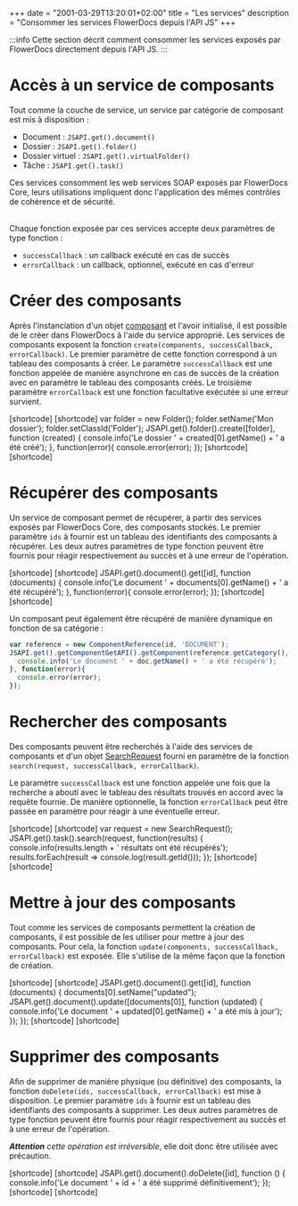+++
date = "2001-03-29T13:20:01+02:00"
title = "Les services"
description = "Consommer les services FlowerDocs depuis l'API JS"
+++

:::info
Cette section décrit comment consommer les services exposés par FlowerDocs directement depuis l'API JS.
:::

# Accès à un service de composants 

Tout comme la couche de service, un service par catégorie de composant est mis à disposition : 

* Document : ``JSAPI.get().document()``
* Dossier : ``JSAPI.get().folder()``
* Dossier virtuel : ``JSAPI.get().virtualFolder()``
* Tâche : ``JSAPI.get().task()``

Ces services consomment les web services SOAP exposés par FlowerDocs Core, leurs utilisations impliquent donc l'application des mêmes contrôles de cohérence et de sécurité.

<br/>
Chaque fonction exposée par ces services accepte deux paramètres de type fonction : 
   
* `successCallback` : un callback exécuté en cas de succès
* `errorCallback` : un callback, optionnel, exécuté en cas d'erreur
   

 
# Créer des composants

Après l'instanciation d'un objet [composant](broken-link.md) et l'avoir initialisé, il est possible de le créer dans FlowerDocs à l'aide du service approprié.
Les services de composants exposent la fonction `create(components, successCallback, errorCallback)`.
Le premier paramètre de cette fonction correspond à un tableau des composants à créer. 
Le paramètre `successCallback` est une fonction appelée de manière asynchrone en cas de succès de la création avec en paramètre le tableau des composants créés.
Le troisième paramètre `errorCallback` est une fonction facultative exécutée si une erreur survient.

[shortcode]
[shortcode]
var folder = new Folder();
folder.setName('Mon dossier');
folder.setClassId('Folder');
JSAPI.get().folder().create([folder], function (created) {
  console.info('Le dossier ' + created[0].getName() + ' a été créé');
}, function(error){
  console.error(error);
});
[shortcode]
[shortcode]

# Récupérer des composants

Un service de composant permet de récupérer, à partir des services exposés par FlowerDocs Core, des composants stockés.
Le premier paramètre `ids` à fournir est un tableau des identifiants des composants à récupérer. 
Les deux autres paramètres de type fonction peuvent être fournis pour réagir respectivement au succès et à une erreur de l'opération.

[shortcode]
[shortcode]
JSAPI.get().document().get([id], function (documents) {
  console.info('Le document ' + documents[0].getName() + ' a été récupéré');
}, function(error){
  console.error(error);
});
[shortcode]
[shortcode]

Un composant peut également être récupéré de manière dynamique en fonction de sa catégorie : 

```javascript
var reference = new ComponentReference(id, 'DOCUMENT');
JSAPI.get().getComponentGetAPI().getComponent(reference.getCategory(), reference.getId(), function (doc) {
  console.info('Le document ' + doc.getName() + ' a été récupéré');
}, function(error){
  console.error(error);
});
```

# Rechercher des composants

Des composants peuvent être recherchés à l'aide des services de composants et d'un objet [SearchRequest](broken-link.md) fourni en paramètre de la fonction `search(request, successCallback, errorCallback)`.

Le paramètre `successCallback` est une fonction appelée une fois que la recherche a abouti avec le tableau des résultats trouvés en accord avec la requête fournie.
De manière optionnelle, la fonction `errorCallback` peut être passée en paramètre pour réagir à une éventuelle erreur.

[shortcode]
[shortcode]
var request = new SearchRequest();
JSAPI.get().task().search(request, function(results) {
    console.info(results.length + ' résultats ont été récupérés');
    results.forEach(result => console.log(result.getId()));
});
[shortcode]
[shortcode]

# Mettre à jour des composants

Tout comme les services de composants permettent la création de composants, il est possible de les utiliser pour mettre à jour des composants.
Pour cela, la fonction `update(components, successCallback, errorCallback)` est exposée. Elle s'utilise de la même façon que la fonction de création. 

[shortcode]
[shortcode]
JSAPI.get().document().get([id], function (documents) {
    documents[0].setName("updated");
    JSAPI.get().document().update([documents[0]], function (updated) {
        console.info('Le document ' + updated[0].getName() + ' a été mis à jour');
    });
});
[shortcode]
[shortcode]


# Supprimer des composants

Afin de supprimer de manière physique (ou définitive) des composants, la fonction `doDelete(ids, successCallback, errorCallback)` est mise à disposition. 
Le premier paramètre `ids` à fournir est un tableau des identifiants des composants à supprimer. 
Les deux autres paramètres de type fonction peuvent être fournis pour réagir respectivement au succès et à une erreur de l'opération.

_**Attention** cette opération est irréversible_, elle doit donc être utilisée avec précaution.

[shortcode]
[shortcode]
JSAPI.get().document().doDelete([id], function () {
    console.info('Le document ' + id + ' a été supprimé définitivement');
});
[shortcode]
[shortcode]
